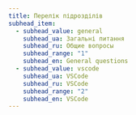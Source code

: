 ```yaml
---
title: Перелік підрозділів
subhead_item:
  - subhead_value: general
    subhead_ua: Загальні питання
    subhead_ru: Общие вопросы
    subhead_range: "1"
    subhead_en: General questions
  - subhead_value: vscode
    subhead_ua: VSCode
    subhead_ru: VSCode
    subhead_range: "2"
    subhead_en: VSCode
---
```


